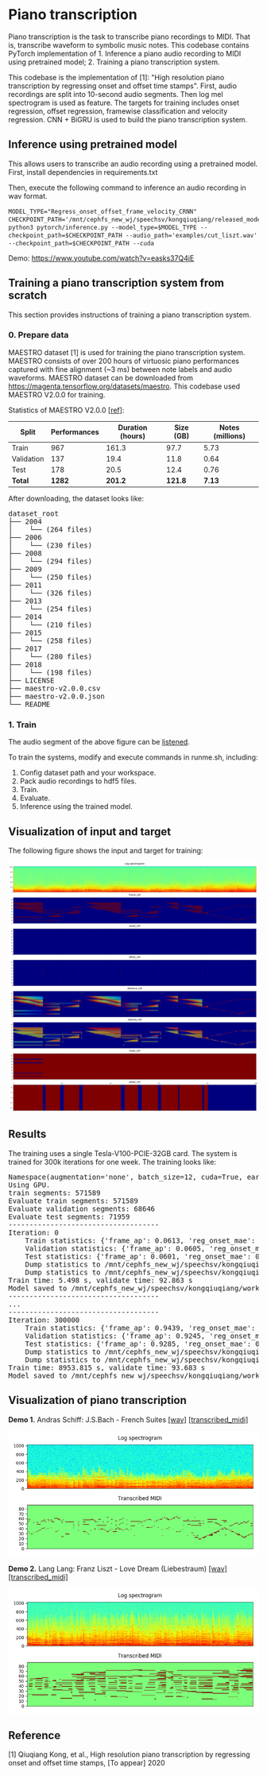 
# Piano transcription

Piano transcription is the task to transcribe piano recordings to MIDI. That is, transcribe waveform to symbolic music notes. This codebase contains PyTorch implementation of 1. Inference a piano audio recording to MIDI using pretrained model; 2. Training a piano transcription system. 

This codebase is the implementation of [1]: "High resolution piano transcription by regressing onset and offset time stamps". First, audio recordings are split into 10-second audio segments. Then log mel spectrogram is used as feature. The targets for training includes onset regression, offset regression, framewise classification and velocity regression. CNN + BiGRU is used to build the piano transcription system. 

## Inference using pretrained model
This allows users to transcribe an audio recording using a pretrained model. First, install dependencies in requirements.txt

Then, execute the following command to inference an audio recording in wav format.

```
MODEL_TYPE="Regress_onset_offset_frame_velocity_CRNN"
CHECKPOINT_PATH='/mnt/cephfs_new_wj/speechsv/kongqiuqiang/released_models/pub_piano_transcription/v2.0/Regress_onset_offset_frame_velocity_CRNN_onset_F1=0.9677.pth'
python3 pytorch/inference.py --model_type=$MODEL_TYPE --checkpoint_path=$CHECKPOINT_PATH --audio_path='examples/cut_liszt.wav' --checkpoint_path=$CHECKPOINT_PATH --cuda 
```

Demo: https://www.youtube.com/watch?v=easks37Q4iE

## Training a piano transcription system from scratch

This section provides instructions of training a piano transcription system.

### 0. Prepare data
MAESTRO dataset [1] is used for training the piano transcription system. MAESTRO consists of over 200 hours of virtuosic piano performances captured with fine alignment (~3 ms) between note labels and audio waveforms. MAESTRO dataset can be downloaded from https://magenta.tensorflow.org/datasets/maestro. This codebase used MAESTRO V2.0.0 for training.

Statistics of MAESTRO V2.0.0 [[ref]](https://magenta.tensorflow.org/datasets/maestro#v200):

| Split      | Performances | Duration (hours) | Size (GB) | Notes (millions) |
|------------|--------------|------------------|-----------|------------------|
| Train      |          967 |            161.3 |      97.7 |             5.73 |
| Validation |          137 |             19.4 |      11.8 |             0.64 |
| Test       |          178 |             20.5 |      12.4 |             0.76 |
| **Total**  |      **1282**|         **201.2**|  **121.8**|          **7.13**|

After downloading, the dataset looks like:

<pre>
dataset_root
├── 2004
│    └── (264 files)
├── 2006
│    └── (230 files)
├── 2008
│    └── (294 files)
├── 2009
│    └── (250 files) 
├── 2011
│    └── (326 files)
├── 2013
│    └── (254 files)
├── 2014
│    └── (210 files)
├── 2015
│    └── (258 files)
├── 2017
│    └── (280 files)
├── 2018
│    └── (198 files)
├── LICENSE
├── maestro-v2.0.0.csv
├── maestro-v2.0.0.json
└── README
</pre>

### 1. Train

The audio segment of the above figure can be [listened](appendixes/target.wav).

To train the systems, modify and execute commands in runme.sh, including:
1) Config dataset path and your workspace.
2) Pack audio recordings to hdf5 files.
3) Train.
4) Evaluate.
5) Inference using the trained model.

## Visualization of input and target

The following figure shows the input and target for training:

<img src="appendixes/target.png">

## Results
The training uses a single Tesla-V100-PCIE-32GB card. The system is trained for 300k iterations for one week. The training looks like:

<pre>
Namespace(augmentation='none', batch_size=12, cuda=True, early_stop=300000, filename='main', learning_rate=0.0005, loss_type='regress_onset_offset_frame_velocity_bce', max_note_shift=0, mini_data=False, mode='train', model_type='Regress_onset_offset_frame_velocity_CRNN', reduce_iteration=10000, resume_iteration=0, workspace='/mnt/cephfs_new_wj/speechsv/kongqiuqiang/workspaces/pub_piano_transcription_v2')
Using GPU.
train segments: 571589
Evaluate train segments: 571589
Evaluate validation segments: 68646
Evaluate test segments: 71959
------------------------------------
Iteration: 0
    Train statistics: {'frame_ap': 0.0613, 'reg_onset_mae': 0.514, 'reg_offset_mae': 0.482, 'velocity_mae': 0.1362}
    Validation statistics: {'frame_ap': 0.0605, 'reg_onset_mae': 0.5143, 'reg_offset_mae': 0.4819, 'velocity_mae': 0.133}
    Test statistics: {'frame_ap': 0.0601, 'reg_onset_mae': 0.5139, 'reg_offset_mae': 0.4821, 'velocity_mae': 0.1283}
    Dump statistics to /mnt/cephfs_new_wj/speechsv/kongqiuqiang/workspaces/pub_piano_transcription_v2/statistics/main/Regress_onset_offset_frame_velocity_CRNN/loss_type=regress_onset_offset_frame_velocity_bce/augmentation=none/batch_size=12/statistics.pkl
    Dump statistics to /mnt/cephfs_new_wj/speechsv/kongqiuqiang/workspaces/pub_piano_transcription_v2/statistics/main/Regress_onset_offset_frame_velocity_CRNN/loss_type=regress_onset_offset_frame_velocity_bce/augmentation=none/batch_size=12/statistics_2020-04-28_00-22-33.pickle
Train time: 5.498 s, validate time: 92.863 s
Model saved to /mnt/cephfs_new_wj/speechsv/kongqiuqiang/workspaces/pub_piano_transcription_v2/checkpoints/main/Regress_onset_offset_frame_velocity_CRNN/loss_type=regress_onset_offset_frame_velocity_bce/augmentation=none/batch_size=12/0_iterations.pth
------------------------------------
...
------------------------------------
Iteration: 300000
    Train statistics: {'frame_ap': 0.9439, 'reg_onset_mae': 0.091, 'reg_offset_mae': 0.127, 'velocity_mae': 0.0241}
    Validation statistics: {'frame_ap': 0.9245, 'reg_onset_mae': 0.0985, 'reg_offset_mae': 0.1327, 'velocity_mae': 0.0265}
    Test statistics: {'frame_ap': 0.9285, 'reg_onset_mae': 0.097, 'reg_offset_mae': 0.1353, 'velocity_mae': 0.027}
    Dump statistics to /mnt/cephfs_new_wj/speechsv/kongqiuqiang/workspaces/pub_piano_transcription_v2/statistics/main/Regress_onset_offset_frame_velocity_CRNN/loss_type=regress_onset_offset_frame_velocity_bce/augmentation=none/batch_size=12/statistics.pkl
    Dump statistics to /mnt/cephfs_new_wj/speechsv/kongqiuqiang/workspaces/pub_piano_transcription_v2/statistics/main/Regress_onset_offset_frame_velocity_CRNN/loss_type=regress_onset_offset_frame_velocity_bce/augmentation=none/batch_size=12/statistics_2020-04-28_00-22-33.pickle
Train time: 8953.815 s, validate time: 93.683 s
Model saved to /mnt/cephfs_new_wj/speechsv/kongqiuqiang/workspaces/pub_piano_transcription_v2/checkpoints/main/Regress_onset_offset_frame_velocity_CRNN/loss_type=regress_onset_offset_frame_velocity_bce/augmentation=none/batch_size=12/300000_iterations.pth
</pre>


## Visualization of piano transcription

**Demo 1.** Andras Schiff: J.S.Bach - French Suites [[wav]](examples/cut_bach.wav) [[transcribed_midi]](appendixes/cut_bach.mid)

<img src="appendixes/cut_bach.png">

**Demo 2.** Lang Lang: Franz Liszt - Love Dream (Liebestraum) [[wav]](examples/cut_liszt.wav) [[transcribed_midi]](appendixes/cut_liszt.mid)

<img src="appendixes/cut_liszt.png">



## Reference
[1] Qiuqiang Kong, et al., High resolution piano transcription by regressing onset and offset time stamps, [To appear] 2020